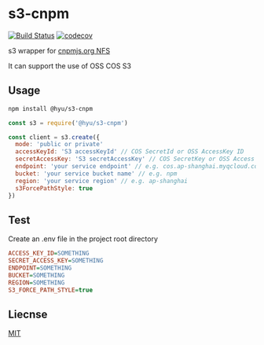 # s3-cnpm

[![Build Status](https://img.shields.io/travis/com/hyunrealshadow/s3-cnpm.svg?style=flat-square)](https://travis-ci.com/hyunrealshadow/s3-cnpm)
[![codecov](https://img.shields.io/codecov/c/gh/hyunrealshadow/s3-cnpm.svg?style=flat-square&logo=codecov)](https://codecov.io/gh/hyunrealshadow/s3-cnpm)

s3 wrapper for [cnpmjs.org NFS](https://github.com/cnpm/cnpmjs.org/wiki/NFS-Guide)

It can support the use of OSS COS S3

## Usage
```bash
npm install @hyu/s3-cnpm
```

```js
const s3 = require('@hyu/s3-cnpm')

const client = s3.create({
  mode: 'public or private'
  accessKeyId: 'S3 accessKeyId' // COS SecretId or OSS AccessKey ID
  secretAccessKey: 'S3 secretAccessKey' // COS SecretKey or OSS Access Key Secret
  endpoint: 'your service endpoint' // e.g. cos.ap-shanghai.myqcloud.com
  bucket: 'your service bucket name' // e.g. npm
  region: 'your service region' // e.g. ap-shanghai
  s3ForcePathStyle: true
})
```

## Test

Create an .env file in the project root directory

```ini
ACCESS_KEY_ID=SOMETHING
SECRET_ACCESS_KEY=SOMETHING
ENDPOINT=SOMETHING
BUCKET=SOMETHING
REGION=SOMETHING
S3_FORCE_PATH_STYLE=true
```

## Liecnse

[MIT](LICENSE)